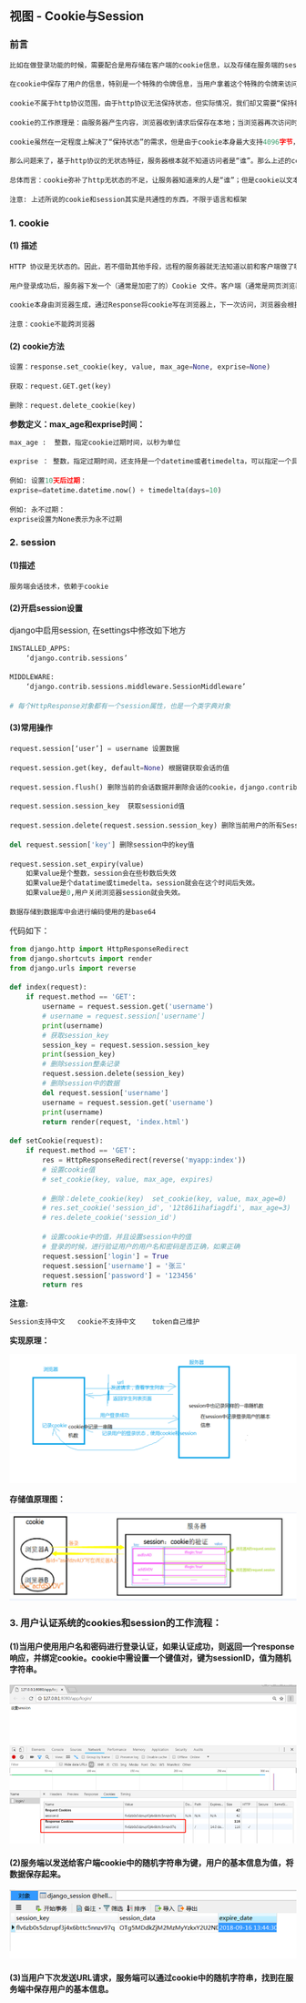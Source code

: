 
## 视图 - Cookie与Session

### 前言

```python
比如在做登录功能的时候，需要配合是用存储在客户端的cookie信息，以及存储在服务端的session来实现登录功能。

在cookie中保存了用户的信息，特别是一个特殊的令牌信息，当用户拿着这个特殊的令牌来访问网站的时候，网站会从cookie中获取这个特殊令牌去数据库session中去查询是否有这个对应的令牌的信息，如果有则验证成功，就可以把用户的信息返回给客户端，如果验证失败则提示用户没有登录等提示信息。

cookie不属于http协议范围，由于http协议无法保持状态，但实际情况，我们却又需要“保持状态”，因此cookie就是在这样一个场景下诞生。

cookie的工作原理是：由服务器产生内容，浏览器收到请求后保存在本地；当浏览器再次访问时，浏览器会自动带上cookie，这样服务器就能通过cookie的内容来判断这个是“谁”了。

cookie虽然在一定程度上解决了“保持状态”的需求，但是由于cookie本身最大支持4096字节，以及cookie本身保存在客户端，可能被拦截或窃取，因此就需要有一种新的东西，它能支持更多的字节，并且他保存在服务器，有较高的安全性。这就是session。

那么问题来了，基于http协议的无状态特征，服务器根本就不知道访问者是“谁”。那么上述的cookie就起到桥接的作用。我们可以给每个客户端的cookie分配一个唯一的id，这样用户在访问时，通过cookie，服务器就知道来的人是“谁”。然后我们再根据不同的cookie的id，在服务器上保存一段时间的私密资料，如“账号密码”等。

总体而言：cookie弥补了http无状态的不足，让服务器知道来的人是“谁”；但是cookie以文本的形式保存在本地，自身安全性较差；所以我们就通过cookie识别不同的用户，对应的在session里保存私密的信息以及超过4096字节的文本。

注意: 上述所说的cookie和session其实是共通性的东西，不限于语言和框架
```

### 1. cookie

#### (1) 描述

```python
HTTP 协议是无状态的。因此，若不借助其他手段，远程的服务器就无法知道以前和客户端做了哪些通信。Cookie 就是「其他手段」之一。 Cookie 一个典型的应用场景，就是用于记录用户在网站上的登录状态。

用户登录成功后，服务器下发一个（通常是加密了的）Cookie 文件。客户端（通常是网页浏览器）将收到的 Cookie 文件保存起来。下次客户端与服务器连接时，将 Cookie 文件发送给服务器，由服务器校验其含义，恢复登录状态（从而避免再次登录）。

cookie本身由浏览器生成，通过Response将cookie写在浏览器上，下一次访问，浏览器会根据不同的规则携带cookie过来。

注意：cookie不能跨浏览器
```

#### (2) cookie方法

```python
设置：response.set_cookie(key, value, max_age=None, exprise=None)

获取：request.GET.get(key)

删除：request.delete_cookie(key)
```

**参数定义：max_age和exprise时间：**

```python
max_age :  整数，指定cookie过期时间，以秒为单位

exprise ： 整数，指定过期时间，还支持是一个datetime或者timedelta，可以指定一个具体日期时间

例如: 设置10天后过期：
exprise=datetime.datetime.now() + timedelta(days=10)

例如: 永不过期：
exprise设置为None表示为永不过期
```


### 2. session

#### (1)描述
```python
服务端会话技术，依赖于cookie
```

#### (2)开启session设置

django中启用session,  在settings中修改如下地方

```python
INSTALLED_APPS:
    ‘django.contrib.sessions’

MIDDLEWARE:
    ‘django.contrib.sessions.middleware.SessionMiddleware’
    
# 每个HttpResponse对象都有一个session属性，也是一个类字典对象
```


#### (3)常用操作

```python
request.session[‘user’] = username 设置数据

request.session.get(key, default=None) 根据键获取会话的值

request.session.flush() 删除当前的会话数据并删除会话的cookie，django.contrib.auth.logout() 函数中就会调用它。

request.session.session_key  获取sessionid值

request.session.delete(request.session.session_key) 删除当前用户的所有Session数据

del request.session['key'] 删除session中的key值

request.session.set_expiry(value)
	如果value是个整数，session会在些秒数后失效
	如果value是个datatime或timedelta，session就会在这个时间后失效。 
	如果value是0,用户关闭浏览器session就会失效。

数据存储到数据库中会进行编码使用的是base64
```

代码如下：

```python
from django.http import HttpResponseRedirect
from django.shortcuts import render
from django.urls import reverse

def index(request):
    if request.method == 'GET':
        username = request.session.get('username')
        # username = request.session['username']
        print(username)
        # 获取session_key
        session_key = request.session.session_key
        print(session_key)
        # 删除session整条记录
        request.session.delete(session_key)
        # 删除session中的数据
        del request.session['username']
        username = request.session.get('username')
        print(username)
        return render(request, 'index.html')
        
def setCookie(request):
    if request.method == 'GET':
        res = HttpResponseRedirect(reverse('myapp:index'))
        # 设置cookie值
        # set_cookie(key, value, max_age, expires)

        # 删除：delete_cookie(key)  set_cookie(key, value, max_age=0)
        # res.set_cookie('session_id', '12t861ihafiagdfi', max_age=3)
        # res.delete_cookie('session_id')

        # 设置cookie中的值，并且设置session中的值
        # 登录的时候，进行验证用户的用户名和密码是否正确，如果正确
        request.session['login'] = True
        request.session['username'] = '张三'
        request.session['password'] = '123456'
        return res
```

**注意:**

```python
Session支持中文   cookie不支持中文    token自己维护
```

**实现原理：**

![图](images/django_cookie_session_yuanli.png)

**存储值原理图：**

![图](images/django_cookie_session.png)

### 3. 用户认证系统的cookies和session的工作流程：

#### (1)当用户使用用户名和密码进行登录认证，如果认证成功，则返回一个response响应，并绑定cookie。cookie中需设置一个键值对，键为sessionID，值为随机字符串。

![图](images/django_cookie_f12.png)

#### (2)服务端以发送给客户端cookie中的随机字符串为键，用户的基本信息为值，将数据保存起来。
![图](images/django_session_data.png)

#### (3)当用户下次发送URL请求，服务端可以通过cookie中的随机字符串，找到在服务端中保存用户的基本信息。



